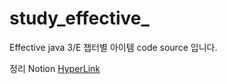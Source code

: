 # study_effective_
Effective java 3/E 챕터별 아이템 code source 입니다.

<div>정리 Notion <a href = "https://www.notion.so/Effective-Java-282235a03d724751bf17efbe02c02af8">HyperLink</a></div>
